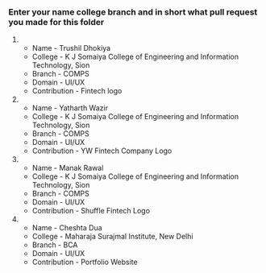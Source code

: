 ### Enter your name college branch and in short what pull request you made for this folder

 1. * Name - Trushil Dhokiya
    * College - K J Somaiya College of Engineering and Information Technology, Sion
    * Branch - COMPS
    * Domain - UI/UX
    * Contribution - Fintech logo

2.  * Name - Yatharth Wazir
    * College - K J Somaiya College of Engineering and Information Technology, Sion
    * Branch - COMPS
    * Domain - UI/UX
    * Contribution - YW Fintech Company Logo
    
3.  * Name - Manak Rawal
    * College - K J Somaiya College of Engineering and Information Technology, Sion
    * Branch - COMPS
    * Domain - UI/UX
    * Contribution - Shuffle Fintech Logo
    
4.  * Name - Cheshta Dua
    * College - Maharaja Surajmal Institute, New Delhi 
    * Branch - BCA
    * Domain - UI/UX
    * Contribution - Portfolio Website

